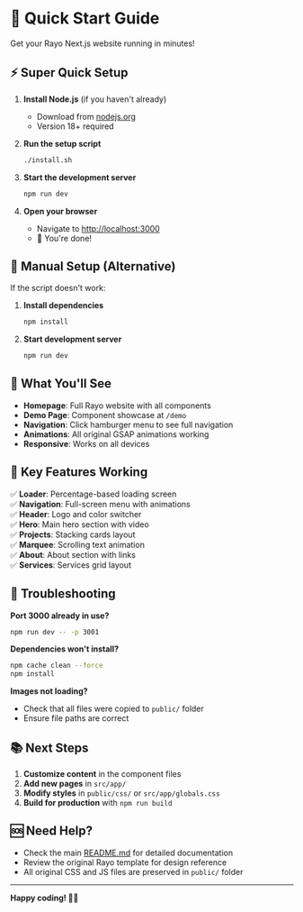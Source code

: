 # 🚀 Quick Start Guide

Get your Rayo Next.js website running in minutes!

## ⚡ Super Quick Setup

1. **Install Node.js** (if you haven't already)
   - Download from [nodejs.org](https://nodejs.org/)
   - Version 18+ required

2. **Run the setup script**
   ```bash
   ./install.sh
   ```

3. **Start the development server**
   ```bash
   npm run dev
   ```

4. **Open your browser**
   - Navigate to [http://localhost:3000](http://localhost:3000)
   - 🎉 You're done!

## 🔧 Manual Setup (Alternative)

If the script doesn't work:

1. **Install dependencies**
   ```bash
   npm install
   ```

2. **Start development server**
   ```bash
   npm run dev
   ```

## 📱 What You'll See

- **Homepage**: Full Rayo website with all components
- **Demo Page**: Component showcase at `/demo`
- **Navigation**: Click hamburger menu to see full navigation
- **Animations**: All original GSAP animations working
- **Responsive**: Works on all devices

## 🎯 Key Features Working

✅ **Loader**: Percentage-based loading screen  
✅ **Navigation**: Full-screen menu with animations  
✅ **Header**: Logo and color switcher  
✅ **Hero**: Main hero section with video  
✅ **Projects**: Stacking cards layout  
✅ **Marquee**: Scrolling text animation  
✅ **About**: About section with links  
✅ **Services**: Services grid layout  

## 🚨 Troubleshooting

**Port 3000 already in use?**
```bash
npm run dev -- -p 3001
```

**Dependencies won't install?**
```bash
npm cache clean --force
npm install
```

**Images not loading?**
- Check that all files were copied to `public/` folder
- Ensure file paths are correct

## 📚 Next Steps

1. **Customize content** in the component files
2. **Add new pages** in `src/app/`
3. **Modify styles** in `public/css/` or `src/app/globals.css`
4. **Build for production** with `npm run build`

## 🆘 Need Help?

- Check the main [README.md](README.md) for detailed documentation
- Review the original Rayo template for design reference
- All original CSS and JS files are preserved in `public/` folder

---

**Happy coding! 🎨✨**
